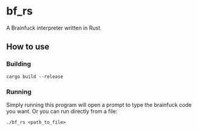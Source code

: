 # bf_rs
A Brainfuck interpreter written in Rust.

## How to use

### Building
```
cargo build --release
```

### Running
Simply running this program will open a prompt to type the brainfuck code you want.
Or you can run directly from a file: 
```
./bf_rs <path_to_file>
```